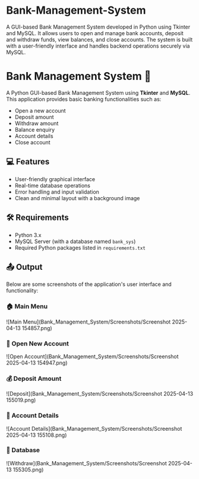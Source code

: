 # Bank-Management-System
A GUI-based Bank Management System developed in Python using Tkinter and MySQL. It allows users to open and manage bank accounts, deposit and withdraw funds, view balances, and close accounts. The system is built with a user-friendly interface and handles backend operations securely via MySQL.


# Bank Management System 🏦

A Python GUI-based Bank Management System using **Tkinter** and **MySQL**. This application provides basic banking functionalities such as:

- Open a new account
- Deposit amount
- Withdraw amount
- Balance enquiry
- Account details
- Close account

## 💻 Features
- User-friendly graphical interface
- Real-time database operations
- Error handling and input validation
- Clean and minimal layout with a background image

## 🛠️ Requirements
- Python 3.x
- MySQL Server (with a database named `bank_sys`)
- Required Python packages listed in `requirements.txt`

## 📤 Output

Below are some screenshots of the application's user interface and functionality:

### 🏠 Main Menu
![Main Menu](Bank_Management_System/Screenshots/Screenshot 2025-04-13 154857.png)

### 📝 Open New Account
![Open Account](Bank_Management_System/Screenshots/Screenshot 2025-04-13 154947.png)

### 💰 Deposit Amount
![Deposit](Bank_Management_System/Screenshots/Screenshot 2025-04-13 155019.png)

### 📄 Account Details
![Account Details](Bank_Management_System/Screenshots/Screenshot 2025-04-13 155108.png)

### 💸 Database
![Withdraw](Bank_Management_System/Screenshots/Screenshot 2025-04-13 155305.png)


